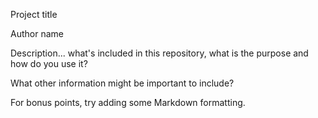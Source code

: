Project title

Author name

Description... what's included in this repository, what is the purpose and 
how do you use it?

What other information might be important to include? 

For bonus points, try adding some Markdown formatting.
